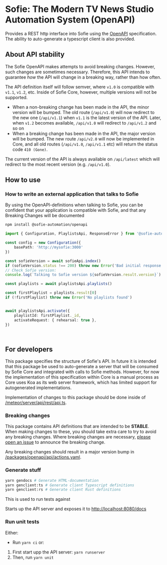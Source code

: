# Sofie: The Modern TV News Studio Automation System (OpenAPI)

Provides a REST http interface into Sofie using the [OpenAPI](https://spec.openapis.org/oas/v3.1.0) specification.
The ability to auto-generate a typescript client is also provided.

## About API stability

The Sofie OpenAPI makes attempts to avoid breaking changes. However, such changes are sometimes necessary.
Therefore, this API intends to guarantee _how_ the API will change in a breaking way, rather than how often.

The API definition itself will follow semver, where `v1.0` is compatible with `v1.1`, `v1.2`, etc.
Inside of Sofie Core, however, multiple versions will not be supported.

* When a non-breaking change has been made in the API, the minor version will be bumped.
    The old route (`/api/v1.0`) will now redirect to the new one (`/api/v1.1`) when `v1.1` is the latest version of the API.
    Later, when `v1.2` becomes available, `/api/v1.0` will redirect to `/api/v1.2` and so on
* When a breaking change has been made in the API, the major version will be bumped.
    The new route `/api/v2.0` will now be implemented in Core,
    and all old routes (`/api/v1.0`, `/api/v1.1` etc) will return the status code `410 (Gone)`.

The current version of the API is always available on `/api/latest` which will redirect to the most recent version (e.g. `/api/v1.0`).

## How to use


### How to write an external application that talks to Sofie

By using the OpenAPI-definitions when talking to Sofie, you can be confident that your application is
compatible with Sofie, and that any Breaking Changes will be documented

```bash
npm install @sofie-automation/openapi
```

```typescript
import { Configuration, PlaylistsApi, ResponseError } from '@sofie-automation/openapi/client/ts'

const config = new Configuration({
    basePath: 'http://mysofie:3000'
})

const sofieVersion = await sofieApi.index()
if (sofieVersion.status !== 200) throw new Error('Bad initial response code')
// Check Sofie version:
console.log(`Talking to Sofie version ${sofieVersion.result.version}`)

const playlists = await playlistsApi.playlists()

const firstPlaylist = playlists.result[0]
if (!firstPlaylist) throw new Error('No playlists found')


await playlistsApi.activate({
    playlistId: firstPlaylist._id,
	activateRequest: { rehearsal: true },
})

    
```


## For developers

This package specifies the structure of Sofie's API. In future it is intended that this package be used to auto-generate a server that will be consumed by Sofie Core and integrated with calls to Sofie methods. However, for now the implementation of this specification within Core is a manual process as Core uses Koa as its web server framework, which has limited support for autogenerated implementations.

Implementation of changes to this package should be done inside of [/meteor/server/api/rest/api.ts](../../meteor/server/api/rest/api.ts).

### Breaking changes

This package contains API definitions that are intended to be **STABLE**. When making changes to these, you should take extra care to try to avoid any breaking changes. Where breaking changes are necessary, [please open an issue](https://github.com/nrkno/sofie-core/issues) to announce the breaking change.

Any breaking changes should result in a major version bump in [/packages/openapi/api/actions.yaml](api/actions.yaml).

### Generate stuff

```bash
yarn gendocs # Generate HTML-documentation
yarn genclient:ts # Generate client Typescript definitions
yarn genclient:rs # Generate client Rust definitions

```
This is used to run tests against

Starts up the API server and exposes it to [http://localhost:8080/docs](http://localhost:8080/docs)
### Run unit tests
Either:
- Run `yarn ci`
or:
1. First start upp the API server: `yarn runserver`
2. Then, run `yarn unit`



